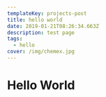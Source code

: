 ```yaml
---
templateKey: projects-post
title: hello world
date: 2019-01-21T08:26:34.663Z
description: test page
tags:
  - hello
cover: /img/chemex.jpg
---
```

# Hello World
